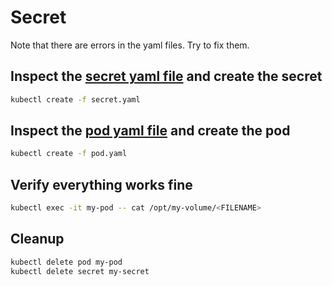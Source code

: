 # Secret

Note that there are errors in the yaml files. Try to fix them.

## Inspect the [secret yaml file](./secret.yaml) and create the secret

```bash
kubectl create -f secret.yaml
```

## Inspect the [pod yaml file](./pod.yaml) and create the pod

```bash
kubectl create -f pod.yaml
```

## Verify everything works fine

```bash
kubectl exec -it my-pod -- cat /opt/my-volume/<FILENAME>
```

## Cleanup

```bash
kubectl delete pod my-pod
kubectl delete secret my-secret
```
